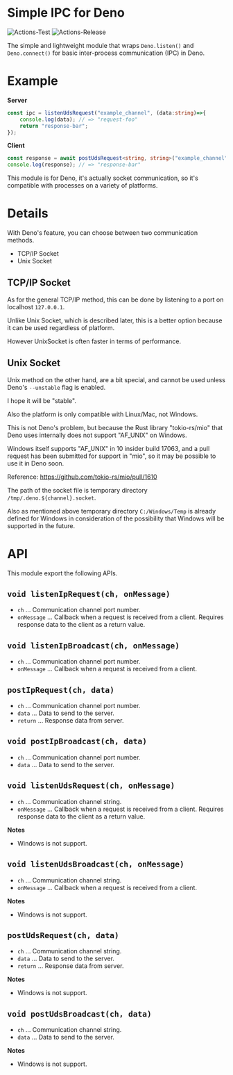 # **Simple IPC for Deno**
![Actions-Test](https://github.com/dojyorin/deno_simple_ipc/actions/workflows/test.yaml/badge.svg?branch=master)
![Actions-Release](https://github.com/dojyorin/deno_simple_ipc/actions/workflows/release.yaml/badge.svg)

The simple and lightweight module that wraps `Deno.listen()` and `Deno.connect()` for basic inter-process communication (IPC) in Deno.

# Example
**Server**

```ts
const ipc = listenUdsRequest("example_channel", (data:string)=>{
    console.log(data); // => "request-foo"
    return "response-bar";
});
```

**Client**

```ts
const response = await postUdsRequest<string, string>("example_channel", "request-foo");
console.log(response); // => "response-bar"
```

This module is for Deno, it's actually socket communication, so it's compatible with processes on a variety of platforms.

# Details
With Deno's feature, you can choose between two communication methods.

- TCP/IP Socket
- Unix Socket

## TCP/IP Socket
As for the general TCP/IP method, this can be done by listening to a port on localhost `127.0.0.1`.

Unlike Unix Socket, which is described later, this is a better option because it can be used regardless of platform.

However UnixSocket is often faster in terms of performance.

## Unix Socket
Unix method on the other hand, are a bit special, and cannot be used unless Deno's `--unstable` flag is enabled.

I hope it will be "stable".

Also the platform is only compatible with Linux/Mac, not Windows.

This is not Deno's problem, but because the Rust library "tokio-rs/mio" that Deno uses internally does not support "AF_UNIX" on Windows.

Windows itself supports "AF_UNIX" in 10 insider build 17063, and a pull request has been submitted for support in "mio", so it may be possible to use it in Deno soon.

Reference: https://github.com/tokio-rs/mio/pull/1610

The path of the socket file is temporary directory `/tmp/.deno.${channel}.socket`.

Also as mentioned above temporary directory `C:/Windows/Temp` is already defined for Windows in consideration of the possibility that Windows will be supported in the future.

# API
This module export the following APIs.

## `void listenIpRequest(ch, onMessage)`
- `ch` ... Communication channel port number.
- `onMessage` ... Callback when a request is received from a client. Requires response data to the client as a return value.

## `void listenIpBroadcast(ch, onMessage)`
- `ch` ... Communication channel port number.
- `onMessage` ... Callback when a request is received from a client.

## `postIpRequest(ch, data)`
- `ch` ... Communication channel port number.
- `data` ... Data to send to the server.
- `return` ... Response data from server.

## `void postIpBroadcast(ch, data)`
- `ch` ... Communication channel port number.
- `data` ... Data to send to the server.

## `void listenUdsRequest(ch, onMessage)`
- `ch` ... Communication channel string.
- `onMessage` ... Callback when a request is received from a client. Requires response data to the client as a return value.

**Notes**
- Windows is not support.

## `void listenUdsBroadcast(ch, onMessage)`
- `ch` ... Communication channel string.
- `onMessage` ... Callback when a request is received from a client.

**Notes**
- Windows is not support.

## `postUdsRequest(ch, data)`
- `ch` ... Communication channel string.
- `data` ... Data to send to the server.
- `return` ... Response data from server.

**Notes**
- Windows is not support.

## `void postUdsBroadcast(ch, data)`
- `ch` ... Communication channel string.
- `data` ... Data to send to the server.

**Notes**
- Windows is not support.